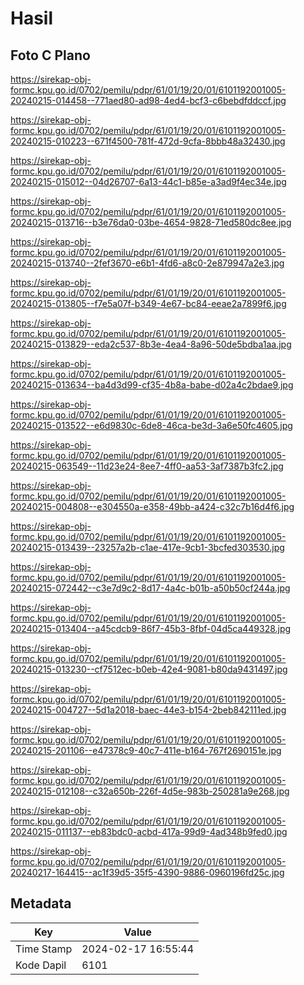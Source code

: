# Hasil

## Foto C Plano

https://sirekap-obj-formc.kpu.go.id/0702/pemilu/pdpr/61/01/19/20/01/6101192001005-20240215-014458--771aed80-ad98-4ed4-bcf3-c6bebdfddccf.jpg

https://sirekap-obj-formc.kpu.go.id/0702/pemilu/pdpr/61/01/19/20/01/6101192001005-20240215-010223--671f4500-781f-472d-9cfa-8bbb48a32430.jpg

https://sirekap-obj-formc.kpu.go.id/0702/pemilu/pdpr/61/01/19/20/01/6101192001005-20240215-015012--04d26707-6a13-44c1-b85e-a3ad9f4ec34e.jpg

https://sirekap-obj-formc.kpu.go.id/0702/pemilu/pdpr/61/01/19/20/01/6101192001005-20240215-013716--b3e76da0-03be-4654-9828-71ed580dc8ee.jpg

https://sirekap-obj-formc.kpu.go.id/0702/pemilu/pdpr/61/01/19/20/01/6101192001005-20240215-013740--2fef3670-e6b1-4fd6-a8c0-2e879947a2e3.jpg

https://sirekap-obj-formc.kpu.go.id/0702/pemilu/pdpr/61/01/19/20/01/6101192001005-20240215-013805--f7e5a07f-b349-4e67-bc84-eeae2a7899f6.jpg

https://sirekap-obj-formc.kpu.go.id/0702/pemilu/pdpr/61/01/19/20/01/6101192001005-20240215-013829--eda2c537-8b3e-4ea4-8a96-50de5bdba1aa.jpg

https://sirekap-obj-formc.kpu.go.id/0702/pemilu/pdpr/61/01/19/20/01/6101192001005-20240215-013634--ba4d3d99-cf35-4b8a-babe-d02a4c2bdae9.jpg

https://sirekap-obj-formc.kpu.go.id/0702/pemilu/pdpr/61/01/19/20/01/6101192001005-20240215-013522--e6d9830c-6de8-46ca-be3d-3a6e50fc4605.jpg

https://sirekap-obj-formc.kpu.go.id/0702/pemilu/pdpr/61/01/19/20/01/6101192001005-20240215-063549--11d23e24-8ee7-4ff0-aa53-3af7387b3fc2.jpg

https://sirekap-obj-formc.kpu.go.id/0702/pemilu/pdpr/61/01/19/20/01/6101192001005-20240215-004808--e304550a-e358-49bb-a424-c32c7b16d4f6.jpg

https://sirekap-obj-formc.kpu.go.id/0702/pemilu/pdpr/61/01/19/20/01/6101192001005-20240215-013439--23257a2b-c1ae-417e-9cb1-3bcfed303530.jpg

https://sirekap-obj-formc.kpu.go.id/0702/pemilu/pdpr/61/01/19/20/01/6101192001005-20240215-072442--c3e7d9c2-8d17-4a4c-b01b-a50b50cf244a.jpg

https://sirekap-obj-formc.kpu.go.id/0702/pemilu/pdpr/61/01/19/20/01/6101192001005-20240215-013404--a45cdcb9-86f7-45b3-8fbf-04d5ca449328.jpg

https://sirekap-obj-formc.kpu.go.id/0702/pemilu/pdpr/61/01/19/20/01/6101192001005-20240215-013230--cf7512ec-b0eb-42e4-9081-b80da9431497.jpg

https://sirekap-obj-formc.kpu.go.id/0702/pemilu/pdpr/61/01/19/20/01/6101192001005-20240215-004727--5d1a2018-baec-44e3-b154-2beb842111ed.jpg

https://sirekap-obj-formc.kpu.go.id/0702/pemilu/pdpr/61/01/19/20/01/6101192001005-20240215-201106--e47378c9-40c7-411e-b164-767f2690151e.jpg

https://sirekap-obj-formc.kpu.go.id/0702/pemilu/pdpr/61/01/19/20/01/6101192001005-20240215-012108--c32a650b-226f-4d5e-983b-250281a9e268.jpg

https://sirekap-obj-formc.kpu.go.id/0702/pemilu/pdpr/61/01/19/20/01/6101192001005-20240215-011137--eb83bdc0-acbd-417a-99d9-4ad348b9fed0.jpg

https://sirekap-obj-formc.kpu.go.id/0702/pemilu/pdpr/61/01/19/20/01/6101192001005-20240217-164415--ac1f39d5-35f5-4390-9886-0960196fd25c.jpg


## Metadata

| Key        | Value               |
| ---------- | ------------------- |
| Time Stamp | 2024-02-17 16:55:44 |
| Kode Dapil | 6101                |



